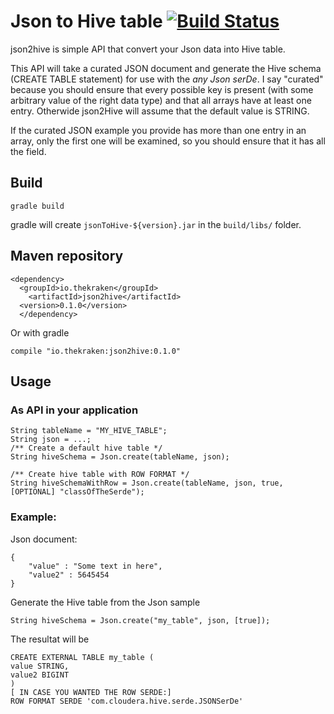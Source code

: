 Json to Hive table [![Build Status](https://secure.travis-ci.org/thekrakken/json2hive.png?branch=master)](https://travis-ci.org/thekrakken/json2hive)
==================


json2hive is simple API that convert your Json data into Hive table.

This API will take a curated JSON document and generate the Hive schema (CREATE TABLE statement) for use with the _any Json serDe_. I say "curated" because you should ensure that every possible key is present (with some arbitrary value of the right data type) and that all arrays have at least one entry. Otherwide json2Hive will assume that the default value is STRING.

If the curated JSON example you provide has more than one entry in an array, only the first one will be examined, so you should ensure that it has all the field.

## Build

    gradle build
    
gradle will create `jsonToHive-${version}.jar` in the `build/libs/` folder.

## Maven repository

    <dependency>
      <groupId>io.thekraken</groupId>
        <artifactId>json2hive</artifactId>
	  <version>0.1.0</version>
	  </dependency>

Or with gradle
   	
	compile "io.thekraken:json2hive:0.1.0"

## Usage

### As API in your application

    String tableName = "MY_HIVE_TABLE";
    String json = ...;
    /** Create a default hive table */
    String hiveSchema = Json.create(tableName, json);
    
    /** Create hive table with ROW FORMAT */
    String hiveSchemaWithRow = Json.create(tableName, json, true, [OPTIONAL] "classOfTheSerde");


### Example:

Json document:

    {
        "value" : "Some text in here",
        "value2" : 5645454
    }
    
Generate the Hive table from the Json sample

    String hiveSchema = Json.create("my_table", json, [true]);
    
The resultat will be

    CREATE EXTERNAL TABLE my_table (
    value STRING,
    value2 BIGINT
    )
    [ IN CASE YOU WANTED THE ROW SERDE:]
    ROW FORMAT SERDE 'com.cloudera.hive.serde.JSONSerDe'
